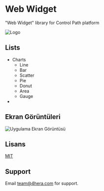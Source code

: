 
# Web Widget

"Web Widget" library for Control Path platform


![Logo](http://portal.4thewall.com/admin/assets/upload_file/control%20path%20web%20widget.png)

    
## Lists

- Charts
    * Line
    * Bar
    * Scatter
    * Pie
    * Donut
    * Area
    * Gauge
-    


  
## Ekran Görüntüleri

![Uygulama Ekran Görüntüsü](https://via.placeholder.com/468x300?text=App+Screenshot+Here)

  
## Lisans

[MIT](https://choosealicense.com/licenses/mit/)

  
## Support

Email team@4hera.com for support.

  
